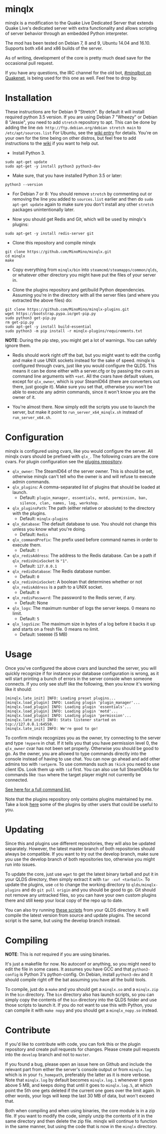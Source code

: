 minqlx
======
minqlx is a modification to the Quake Live Dedicated Server that extends Quake Live's dedicated server with
extra functionality and allows scripting of server behavior through an embedded Python
interpreter.

The mod has been tested on Debian 7, 8 and 9, Ubuntu 14.04 and 16.10. Supports both x64 and x86 builds of the server.

As of writing, development of the core is pretty much dead save for the occasional pull request.

If you have any questions, the IRC channel for the old bot,
[#minqlbot on Quakenet](http://webchat.quakenet.org/?channels=minqlbot),
is being used for this one as well. Feel free to drop by.

Installation
============
These instructions are for Debian 9 "Stretch". By default it will install required python 3.5 version.
If you are using Debian 7 "Wheezy" or Debian 8 "Jessie", you need to add `stretch` repository to apt.
This can be done by adding the line `deb http://ftp.debian.org/debian stretch main` to `/etc/apt/sources.list`
For Ubuntu, see the [wiki entry](https://github.com/MinoMino/minqlx/wiki/Ubuntu) for details.
You're on your own for the time being on other distros,
but feel free to add instructions to the [wiki](https://github.com/MinoMino/minqlx/wiki)
if you want to help out.

- Install Python 3.

```
sudo apt-get update
sudo apt-get -y install python3 python3-dev
```

- Make sure, that you have installed Python 3.5 or later:
```
python3 --version
```

- For Debian 7 or 8: You should remove `stretch` by commenting out or removing the line you added to `sources.list`
earlier and then do `sudo apt-get update` again to make sure you don't install any other `stretch`
packages unintentionally later.

- Now you should get Redis and Git, which will be used by minqlx's plugins:

```
sudo apt-get -y install redis-server git
```

- Clone this repository and compile minqlx

```
git clone https://github.com/MinoMino/minqlx.git
cd minqlx
make
```

- Copy everything from `minqlx/bin` into `steamcmd/steamapps/common/qlds`, or whatever other directory you might have put the
files of your server in.

- Clone the plugins repository and get/build Python dependencies. Assuming you're in
the directory with all the server files (and where you extracted the above files) do:

```
git clone https://github.com/MinoMino/minqlx-plugins.git
wget https://bootstrap.pypa.io/get-pip.py
sudo python3 get-pip.py
rm get-pip.py
sudo apt-get -y install build-essential
sudo python3 -m pip install -r minqlx-plugins/requirements.txt
```

**NOTE**: During the pip step, you might get a lot of warnings. You can safely ignore them.

- Redis should work right off the bat, but you might want to edit the config and make
it use UNIX sockets instead for the sake of speed. minqlx is configured through cvars,
just like you would configure the QLDS. This means it can be done either with a server.cfg
or by passing the cvars as command line arguments with `+set`. All the cvars have default
values, except for `qlx_owner`, which is your SteamID64 (there are converters out there, just google it).
Make sure you set that, otherwise you won't be able to execute any admin commands,
since it won't know you are the owner of it.

- You're almost there. Now simply edit the scripts you use to launch the server, but
make it point to `run_server_x64_minqlx.sh` instead of `run_server_x64.sh`.

Configuration
=============
minqlx is configured using cvars, like you would configure the server. All minqlx cvars
should be prefixed with `qlx_`. The following cvars are the core cvars. For plugin configuration
see the [plugins repository](https://github.com/MinoMino/minqlx-plugins).

- `qlx_owner`: The SteamID64 of the server owner. This is should be set, otherwise minqlx
can't tell who the owner is and will refuse to execute admin commands.
- `qlx_plugins`: A comma-separated list of plugins that should be loaded at launch.
  - Default: `plugin_manager, essentials, motd, permission, ban, silence, clan, names, log, workshop`.
- `qlx_pluginsPath`: The path (either relative or absolute) to the directory with the plugins.
  - Default: `minqlx-plugins`
- `qlx_database`: The default database to use. You should not change this unless you know what you're doing.
  - Default: `Redis`
- `qlx_commandPrefix`: The prefix used before command names in order to execute them.
  - Default: `!`
- `qlx_redisAddress`: The address to the Redis database. Can be a path if `qlx_redisUnixSocket` is `"1"`.
  - Default: `127.0.0.1`
- `qlx_redisDatabase`: The Redis database number.
  - Default: `0`
- `qlx_redisUnixSocket`: A boolean that determines whether or not `qlx_redisAddress` is a path to a UNIX socket.
  - Default: `0`
- `qlx_redisPassword`: The password to the Redis server, if any.
  - Default: None
- `qlx_logs`: The maximum number of logs the server keeps. 0 means no limit.
  - Default: `5`
- `qlx_logsSize`: The maximum size in bytes of a log before it backs it up and starts on a fresh file. 0 means no limit.
  - Default: `5000000` (5 MB)

Usage
=====
Once you've configured the above cvars and launched the server, you will quickly recognize if for instance
your database configuration is wrong, as it will start printing a bunch of errors in the server console
when someone connects. If you only see stuff like the following, then you know it's working like it should:

```
[minqlx.late_init] INFO: Loading preset plugins...
[minqlx.load_plugin] INFO: Loading plugin 'plugin_manager'...
[minqlx.load_plugin] INFO: Loading plugin 'essentials'...
[minqlx.load_plugin] INFO: Loading plugin 'motd'...
[minqlx.load_plugin] INFO: Loading plugin 'permission'...
[minqlx.late_init] INFO: Stats listener started on tcp://127.0.0.1:64550.
[minqlx.late_init] INFO: We're good to go!
```

To confirm minqlx recognizes you as the owner, try connecting to the server and type `!myperm` in chat.
If it tells you that you have permission level 0, the `qlx_owner` cvar has not been set properly. Otherwise
you should be good to go. As the owner, you are allowed to type commands directly into the console instead
of having to use chat. You can now go ahead and add other admins too with `!setperm`. To use commands such
as `!kick` you need to use client IDs. Look them up with `!id` first. You can also use full SteamID64s
for commands like `!ban` where the target player might not currently be connected.

[See here for a full command list.](https://github.com/MinoMino/minqlx/wiki/Command-List)

Note that the plugins repository only contains plugins maintained by me. Take a look [here](https://github.com/MinoMino/minqlx/wiki/Useful-Plugins) some of the plugins by other users that could be useful to you.

Updating
========
Since this and plugins use different repositories, they will also be updated separately. However, the latest master
branch of both repositories should always be compatible. If you want to try out the develop branch, make sure you use
the develop branch of both repositories too, otherwise you might run into issues.

To update the core, just use `wget` to get the latest binary tarball and put it in your QLDS directory, then simply
extract it with `tar -xvf <tarball>`. To update the plugins, use `cd` to change the working directory to `qlds/minqlx-plugins`
and do `git pull origin` and you should be good to go. Git should not remove any untracked files, so you can have your
own custom plugins there and still keep your local copy of the repo up to date.

You can also try running [these scripts](https://gist.github.com/MinoMino/5a8c76da3edd953144ef) from your QLDS directory. It will compile the latest version from source and update plugins. The second script is the same, but using the develop branch instead.

Compiling
=========
**NOTE**: This is *not* required if you are using binaries.

It's just a makefile for now. No autoconf or anything, so you might need to edit the file in some cases.
It assumes you have GCC and that `python3-config` is Python 3's python-config. On Debian, install
`python3-dev` and it should compile right off the bat assuming you have all the build tools.

To compile, just do a `make` and you should get a `minqlx.so` and a `minqlx.zip` in the `bin` directory.
The `bin` directory also has launch scripts, so you can simply copy the contents of the `bin` directory
into the QLDS folder and use those scripts to launch it. If you do not want to use this with
Python, you can compile it with `make nopy` and you should get a `minqlx_nopy.so` instead.

Contribute
==========
If you'd like to contribute with code, you can fork this or the plugin repository and create pull requests for changes.
Please create pull requests into the `develop` branch and not to `master`.

If you found a bug, please open an issue here on Github and include the relevant part from either the
server's console output or from `minqlx.log` which is in your `fs_homepath`, preferably the latter as it is
more verbose. Note that `minqlx.log` by default becomes `minqlx.log.1` whenever it goes above 5 MB, and keeps doing
that until it goes to `minqlx.log.5`, at which point the 5th one gets deleted if the current one goes over
the limit again. In other words, your logs will keep the last 30 MB of data, but won't exceed that.

Both when compiling and when using binaries, the core module is in a zip file. If you want to modify
the code, simply unzip the contents of it in the same directory and then delete the zip file. minqlx will
continue to function in the same manner, but using the code that is now in the `minqlx` directory.
